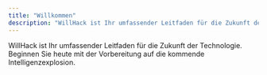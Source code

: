 ```yaml
---
title: "Willkommen"
description: "WillHack ist Ihr umfassender Leitfaden für die Zukunft der Technologie. Beginnen Sie heute mit der Vorbereitung auf die kommende Intelligenzexplosion."
---
```

WillHack ist Ihr umfassender Leitfaden für die Zukunft der Technologie. Beginnen Sie heute mit der Vorbereitung auf die kommende Intelligenzexplosion.